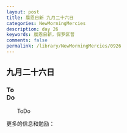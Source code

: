 ```yaml
---
layout: post
title: 晨恩日新 九月二十六日
categories: NewMorningMercies
description: day 26
keywords: 晨恩日新，保罗区普
comments: false
permalink: /library/NewMorningMercies/0926
---
```


## 九月二十六日

### To <br> Do

&emsp;&emsp;ToDo

更多的信息和勉励：[]()
